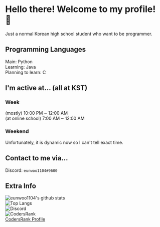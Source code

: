 # Hello there! Welcome to my profile! 👋
Just a normal Korean high school student who want to be programmer.  

## Programming Languages
Main: Python  
Learning: Java  
Planning to learn: C  

## I'm active at... (all at KST)

### Week
(mostly) 10:00 PM ~ 12:00 AM  
(at online school) 7:00 AM ~ 12:00 AM  

### Weekend
Unfortunately, it is dynamic now so I can't tell exact time.

## Contact to me via...
Discord: `eunwoo1104#9600`  

## Extra Info

![eunwoo1104's github stats](https://github-readme-stats.vercel.app/api?username=eunwoo1104&theme=dark)  
![Top Langs](https://github-readme-stats.vercel.app/api/top-langs/?username=eunwoo1104&layout=compact&theme=dark)  
![Discord](https://discord.c99.nl/widget/theme-1/288302173912170497.png)  
![CodersRank](https://cr-ss-service.azurewebsites.net/api/ScreenShot?widget=summary&username=eunwoo1104)  
[CodersRank Profile](https://profile.codersrank.io/user/eunwoo1104/)

